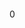 <section class="header">
    <a href="/" title="normal homepage">
        <svg xmlns="http://www.w3.org/2000/svg" class="icon icon-normal"><use href="/icons.svg#normal"></use></svg>
    </a>
    <div>
        <p class="header-cart">0</p>
        <svg xmlns="http://www.w3.org/2000/svg" class="icon icon-pint"><use href="/icons.svg#pint"></use></svg>
</section>